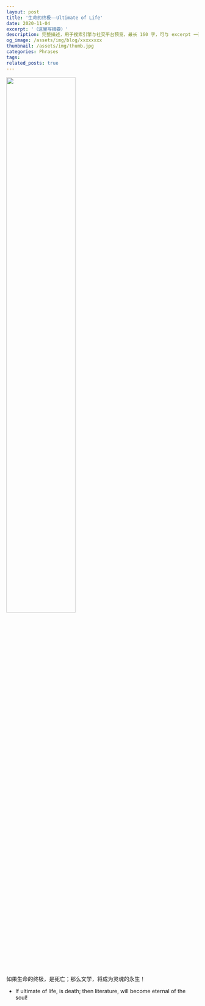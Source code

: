 ```yaml
---
layout: post
title: '生命的终极——Ultimate of Life'
date: 2020-11-04
excerpt: '（这里写摘要）'
description: 完整描述，用于搜索引擎与社交平台预览，最长 160 字，可与 excerpt 一致
og_image: /assets/img/blog/xxxxxxxx
thumbnail: /assets/img/thumb.jpg
categories: Phrases
tags: 
related_posts: true
---
```


<img src="{{ '/assets/img/blog/xxxxxxxx' | relative_url }}" style="width:60%;">

如果生命的终极，是死亡；那么文学，将成为灵魂的永生！

- If ultimate of life, is death; then literature, will become eternal of the soul!